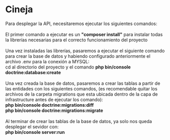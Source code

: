 # Cineja

Para desplegar la API, necesitaremos ejecutar los siguientes comandos:
<br/>
<br/>
El primer comando a ejecutar es un <b>"composer install"</b> 
para instalar todas la librerías necesarias para el correcto funcionamiento del proyecto
<br/>
<br/>
Una vez instaladas las librerías, pasaremos a ejecutar el siguiente comando para crear la base de datos y 
habiendo configurado anteriormente el archivo .env para la conexión a MYSQL:
<br/>
cd al directorio del proyecto y el comando <b>php bin/console doctrine:database:create</b>
<br/>
<br/>
Una vez creada la base de datos, pasaremos a crear las tablas a partir de las entidades con los siguientes comandos, 
(es recomendable quitar los archivos de la carpeta migrations que esta ubicada dentro de la capa de infrastructure antes de ejecutar los comando):
<br/>
<b>php bin/console doctrine:migrations:diff</b>
<br/>
<b>php bin/console doctrine:migrations:migrate</b>
<br/>
<br/>
Al terminar de crear las tablas de la base de datos, ya solo nos queda desplegar el sevidor con:
<br/>
<b>php bin/console server:run</b>
